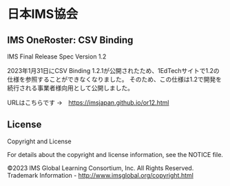 # 日本IMS協会
## IMS OneRoster: CSV Binding
IMS Final Release
Spec Version 1.2

2023年1月31日にCSV Binding 1.2.1が公開されたため、1EdTechサイトで1.2の仕様を参照することができなくなりました。
そのため、この仕様は1.2で開発を続行される事業者様向用として公開しました。

URLはこちらです ->　https://imsjapan.github.io/or12.html
## License
Copyright and License

For details about the copyright and license information, see the NOTICE file.

©2023 IMS Global Learning Consortium, Inc. All Rights Reserved. Trademark Information - http://www.imsglobal.org/copyright.html


